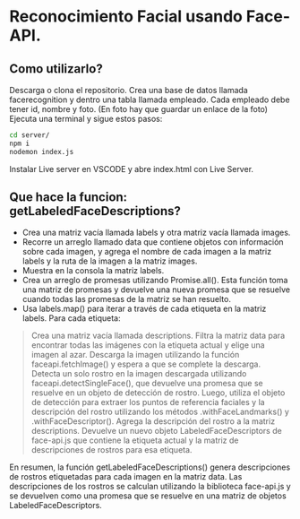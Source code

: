 # Reconocimiento Facial usando Face-API.

## Como utilizarlo?

Descarga o clona el repositorio.
Crea una base de datos llamada facerecognition y dentro una tabla llamada empleado.
Cada empleado debe tener id, nombre y foto. (En foto hay que guardar un enlace de la foto)
Ejecuta una terminal y sigue estos pasos:

```sh
cd server/
npm i
nodemon index.js
```

Instalar Live server en VSCODE y abre index.html con Live Server.

## Que hace la funcion: getLabeledFaceDescriptions?

- Crea una matriz vacía llamada labels y otra matriz vacía llamada images.
- Recorre un arreglo llamado data que contiene objetos con información sobre cada imagen, y agrega el nombre de cada imagen a la matriz labels y la ruta de la imagen a la matriz images.
- Muestra en la consola la matriz labels.
- Crea un arreglo de promesas utilizando Promise.all(). Esta función toma una matriz de promesas y devuelve una nueva promesa que se resuelve cuando todas las promesas de la matriz se han resuelto.
- Usa labels.map() para iterar a través de cada etiqueta en la matriz labels. Para cada etiqueta:

> Crea una matriz vacía llamada descriptions.
>  Filtra la matriz data para encontrar todas las imágenes con la etiqueta actual y elige una imagen al azar.
>  Descarga la imagen utilizando la función faceapi.fetchImage() y espera a que se complete la descarga.
>  Detecta un solo rostro en la imagen descargada utilizando faceapi.detectSingleFace(), que devuelve una promesa que se resuelve en un objeto de detección de rostro.
> Luego, utiliza el objeto de detección para extraer los puntos de referencia faciales y la descripción del rostro utilizando los métodos .withFaceLandmarks() y .withFaceDescriptor().
>  Agrega la descripción del rostro a la matriz descriptions.
>  Devuelve un nuevo objeto LabeledFaceDescriptors de face-api.js que contiene la etiqueta actual y la matriz de descripciones de rostros para esa etiqueta.

En resumen, la función getLabeledFaceDescriptions() genera descripciones de rostros etiquetadas para cada imagen en la matriz data. Las descripciones de los rostros se calculan utilizando la biblioteca face-api.js y se devuelven como una promesa que se resuelve en una matriz de objetos LabeledFaceDescriptors.